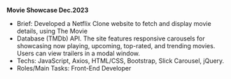 **Movie Showcase Dec.2023**
- Brief: Developed a Netflix Clone website to fetch and display movie details, using The Movie
- Database (TMDb) API. The site features responsive carousels for showcasing now playing,
upcoming, top-rated, and trending movies. Users can view trailers in a modal window.
- Techs: JavaScript, Axios, HTML/CSS, Bootstrap, Slick Carousel, jQuery.
- Roles/Main Tasks: Front-End Developer
